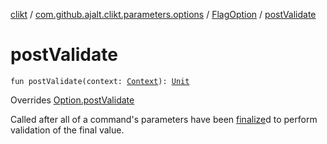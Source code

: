 [clikt](../../index.md) / [com.github.ajalt.clikt.parameters.options](../index.md) / [FlagOption](index.md) / [postValidate](./post-validate.md)

# postValidate

`fun postValidate(context: `[`Context`](../../com.github.ajalt.clikt.core/-context/index.md)`): `[`Unit`](https://kotlinlang.org/api/latest/jvm/stdlib/kotlin/-unit/index.html)

Overrides [Option.postValidate](../-option/post-validate.md)

Called after all of a command's parameters have been [finalize](../-option/finalize.md)d to perform validation of the final value.

